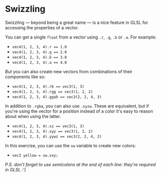 # Swizzling

Swizzling — beyond being a great name — is a nice feature in GLSL for accessing the properties of a vector.

You can get a single `float` from a vector using `.r`, `.g`, `.b` or `.a`. For example:

* `vec4(1, 2, 3, 4).r == 1.0`
* `vec4(1, 2, 3, 4).g == 2.0`
* `vec4(1, 2, 3, 4).b == 3.0`
* `vec4(1, 2, 3, 4).a == 4.0`

*But* you can also create new vectors from combinations of their components like so:

* `vec4(1, 2, 3, 4).rb == vec3(1, 3)`
* `vec4(1, 2, 3, 4).rgg == vec3(1, 2, 2)`
* `vec4(1, 2, 3, 4).ggab == vec3(2, 2, 4, 3)`

In addition to `.rgba`, you can also use `.xyzw`. These are equivalent, but if you're using the vector for a position instead of a color it's easy to reason about when using the latter.

* `vec4(1, 2, 3, 4).xz == vec3(1, 3)`
* `vec4(1, 2, 3, 4).xyy == vec3(1, 2, 2)`
* `vec4(1, 2, 3, 4).yywz == vec3(2, 2, 4, 3)`

In this exercise, you can use the `sw` variable to create new colors:

* `vec3 yellow = sw.xxy;`

*P.S. don't forget to use semicolons at the end of each line: they're required in GLSL :')*
